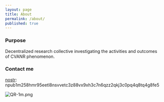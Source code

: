 ```yaml
---
layout: page
title: About
permalink: /about/
published: true
---
```

### Purpose
Decentralized research collective investigating the activities and outcomes of CVANR phenomenon.

### Contact me

[nostr](https://nostr.com):
npub1m258hmr95eetl8nsvvetc3z88vx9xh3c7n6qzz2qkj3c0pq4q8tq4g8fe5

![QR-1m.png]({{site.baseurl}}/QR-1m.png)

